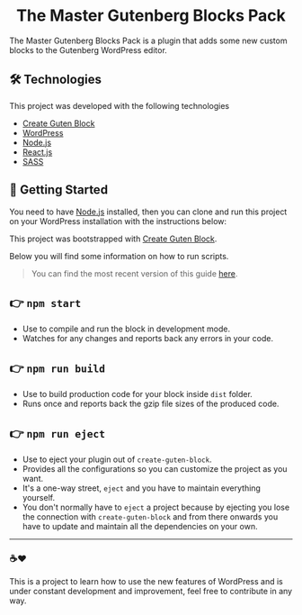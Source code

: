 <h1 align="center">
  The Master Gutenberg Blocks Pack
</h1>

The Master Gutenberg Blocks Pack is a plugin that adds some new custom blocks to the Gutenberg WordPress editor.

## 🛠 Technologies
This project was developed with the following technologies

- [Create Guten Block](https://github.com/ahmadawais/create-guten-block)
- [WordPress](https://br.wordpress.org/)
- [Node.js](https://nodejs.org/)
- [React.js](https://pt-br.reactjs.org/)
- [SASS](https://sass-lang.com/)

## :closed_book: Getting Started

You need to have [Node.js](https://nodejs.org/) installed, then you can clone and run this project on your WordPress installation with the instructions below:

This project was bootstrapped with [Create Guten Block](https://github.com/ahmadawais/create-guten-block).

Below you will find some information on how to run scripts.

>You can find the most recent version of this guide [here](https://github.com/ahmadawais/create-guten-block).

## 👉  `npm start`
- Use to compile and run the block in development mode.
- Watches for any changes and reports back any errors in your code.

## 👉  `npm run build`
- Use to build production code for your block inside `dist` folder.
- Runs once and reports back the gzip file sizes of the produced code.

## 👉  `npm run eject`
- Use to eject your plugin out of `create-guten-block`.
- Provides all the configurations so you can customize the project as you want.
- It's a one-way street, `eject` and you have to maintain everything yourself.
- You don't normally have to `eject` a project because by ejecting you lose the connection with `create-guten-block` and from there onwards you have to update and maintain all the dependencies on your own.

---

### ☕❤ 

This is a project to learn how to use the new features of WordPress and is under constant development and improvement, feel free to contribute in any way. 
